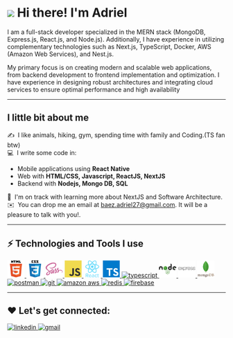 <h1 align="left"> <img src = "https://raw.githubusercontent.com/MartinHeinz/MartinHeinz/master/wave.gif" width = 30px> Hi there! I'm Adriel </h1>

I am a full-stack developer specialized in the MERN stack (MongoDB, Express.js, React.js, and Node.js). Additionally, I have experience in utilizing complementary technologies such as Next.js, TypeScript, Docker, AWS (Amazon Web Services), and Nest.js.

My primary focus is on creating modern and scalable web applications, from backend development to frontend implementation and optimization. I have experience in designing robust architectures and integrating cloud services to ensure optimal performance and high availability

---

## I little bit about me

✍️ &nbsp;I like animals, hiking, gym, spending time with family and Coding.(TS fan btw)\
💻 &nbsp;I write some code in:
- Mobile applications using **React Native**
- Web with **HTML/CSS, Javascript, ReactJS, NextJS**
- Backend with **Nodejs, Mongo DB, SQL**

🌱 &nbsp;I'm on track with learning more about NextJS and Software Architecture.\
✉️ &nbsp;You can drop me an email at baez.adriel27@gmail.com. It will be a pleasure to talk with you!.

---

<h2 align="left">⚡ Technologies and Tools I use </h2>
<p align="left">
    <a href="https://www.w3.org/html/" target="_blank"> <img src="https://raw.githubusercontent.com/devicons/devicon/master/icons/html5/html5-original-wordmark.svg" alt="html5" width="40" height="40"/> </a>
    <a href="https://www.w3schools.com/css/" target="_blank"> <img src="https://raw.githubusercontent.com/devicons/devicon/master/icons/css3/css3-original-wordmark.svg" alt="css3" width="40" height="40"/> </a>
<a href="https://sass-lang.com" target="_blank"> <img src="https://raw.githubusercontent.com/devicons/devicon/master/icons/sass/sass-original.svg" alt="sass" width="40" height="40"/> </a>
    <a href="https://developer.mozilla.org/en-US/docs/Web/JavaScript" target="_blank"> <img src="https://raw.githubusercontent.com/devicons/devicon/master/icons/javascript/javascript-original.svg" alt="javascript" width="40" height="40"/> </a>
<a href="https://reactjs.org/" target="_blank"> <img src="https://raw.githubusercontent.com/devicons/devicon/master/icons/react/react-original-wordmark.svg" alt="react" width="40" height="40"/> </a>
    <a href="https://www.typescriptlang.org/" target="_blank" rel="noreferrer"> <img src="https://raw.githubusercontent.com/devicons/devicon/master/icons/typescript/typescript-original.svg" alt="typescript" width="40" height="40"/> </a> <a href="https://nextjs.org/" target="_blank" rel="noreferrer"> <img src="https://cdn.jsdelivr.net/gh/devicons/devicon/icons/nextjs/nextjs-original.svg" alt="typescript" width="40" height="40"/> </a>
<a href="https://nodejs.org" target="_blank"> <img src="https://raw.githubusercontent.com/devicons/devicon/master/icons/nodejs/nodejs-original-wordmark.svg" alt="nodejs" width="40" height="40"/> </a>
    <a href="https://expressjs.com" target="_blank"> <img src="https://raw.githubusercontent.com/devicons/devicon/master/icons/express/express-original-wordmark.svg" alt="express" width="40" height="40"/> </a>
    <a href="https://www.mongodb.com/" target="_blank"> <img src="https://raw.githubusercontent.com/devicons/devicon/master/icons/mongodb/mongodb-original-wordmark.svg" alt="mongodb" width="40" height="40"/> </a>
<a href="https://www.postman.com/" target="_blank"> <img src="https://www.vectorlogo.zone/logos/getpostman/getpostman-icon.svg" alt="postman" width="40" height="40"/> </a>
<a href="https://git-scm.com/" target="_blank"> <img src="https://www.vectorlogo.zone/logos/git-scm/git-scm-icon.svg" alt="git" width="40" height="40"/> </a>
<a href="https://azure.microsoft.com/en-us/" target="_blank"> <img src="https://www.vectorlogo.zone/logos/amazon_aws/amazon_aws-ar21.svg" alt="amazon aws" width="40" height="40"/> </a>
 <a href="https://cloud.google.com/" target="_blank"> <img src="https://www.vectorlogo.zone/logos/redis/redis-icon.svg" alt="redis" width="40" height="40"/> </a>
 <a href="https://firebase.google.com/" target="_blank"> <img src="https://www.vectorlogo.zone/logos/mochajs/mochajs-icon.svg" alt="firebase" width="40" height="40"/> </a>
</p>

---

<h2 align="left">❤️ Let's get connected:</h2>

<p align="left">
<a href="https://www.linkedin.com/in/adriel-baez/" target="_blank">
<img src=https://www.vectorlogo.zone/logos/linkedin/linkedin-ar21.svg alt=linkedin style="margin-bottom: 5px;" />
</a>
<a href="mailto:baez.adriel27@gmail.com" target="_blank">
<img src=https://www.vectorlogo.zone/logos/gmail/gmail-ar21.svg alt=gmail style="margin-bottom: 5px;" />
</a>
</p>
